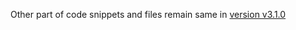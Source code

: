 Other part of code snippets and files remain same in [version v3.1.0](https://github.com/40843245/AppScript-project/tree/main/Google%20Forms/Form%20Generator/Form%20Generator%20given%20Spreadsheet%20data/v3.1.0)
